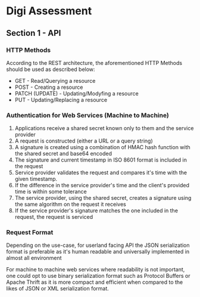 # Digi Assessment

## Section 1 - API

### HTTP Methods

According to the REST architecture, the aforementioned HTTP Methods should be used as described below:

* GET - Read/Querying a resource
* POST - Creating a resource
* PATCH (UPDATE) - Updating/Modyfing a resource
* PUT - Updating/Replacing a resource

### Authentication for Web Services (Machine to Machine)

1. Applications receive a shared secret known only to them and the service provider
2. A request is constructed (either a URL or a query string)
3. A signature is created using a combination of HMAC hash function with the shared secret and base64 encoded
4. The signature and current timestamp in ISO 8601 format is included in the request
6. Service provider validates the request and compares it's time with the given timestamp.
8. If the difference in the service provider's time and the client's provided time is within some tolerance
5. The service provider, using the shared secret, creates a signature using the same algorithm on the request it receives
7. If the service provider's signature matches the one included in the request, the request is serviced

### Request Format

Depending on the use-case, for userland facing API the JSON serialization format is preferable as it's human readable and universally implemented in almost all environment

For machine to machine web services where readability is not important, one could opt to use binary serialization format such as Protocol Buffers or Apache Thrift as it is more compact and efficient when compared to the likes of JSON or XML serialization format.
